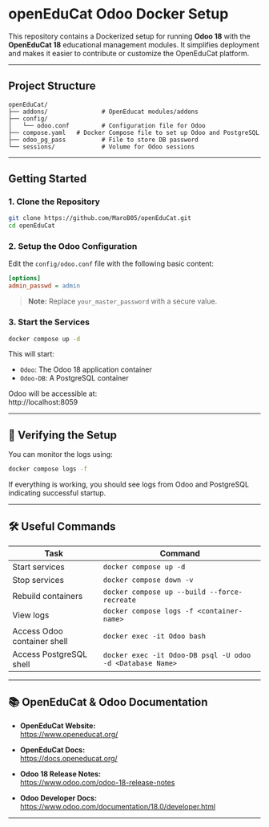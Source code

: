 # openEduCat Odoo Docker Setup

This repository contains a Dockerized setup for running **Odoo 18** with the **OpenEduCat 18** educational management modules. It simplifies deployment and makes it easier to contribute or customize the OpenEduCat platform.

---

## Project Structure

```
openEduCat/
├── addons/               # OpenEducat modules/addons
├── config/
│   └── odoo.conf         # Configuration file for Odoo
├── compose.yaml   # Docker Compose file to set up Odoo and PostgreSQL
├── odoo_pg_pass          # File to store DB password
└── sessions/             # Volume for Odoo sessions
```

---

## Getting Started

### 1. Clone the Repository

```bash
git clone https://github.com/MaroB05/openEduCat.git
cd openEduCat
```

### 2. Setup the Odoo Configuration

Edit the `config/odoo.conf` file with the following basic content:

```ini
[options]
admin_passwd = admin
```

> **Note:** Replace `your_master_password` with a secure value.

### 3. Start the Services

```bash
docker compose up -d
```

This will start:

- `Odoo`: The Odoo 18 application container
- `Odoo-DB`: A PostgreSQL container

Odoo will be accessible at:  
 http://localhost:8059

---

## 🧪 Verifying the Setup

You can monitor the logs using:

```bash
docker compose logs -f
```

If everything is working, you should see logs from Odoo and PostgreSQL indicating successful startup.

---

## 🛠️ Useful Commands

| Task                          | Command                                     |
|-------------------------------|---------------------------------------------|
| Start services                | `docker compose up -d`                      |
| Stop services                 | `docker compose down -v`                       |
| Rebuild containers            | `docker compose up --build --force-recreate`|
| View logs                     | `docker compose logs -f <container-name>`                    |
| Access Odoo container shell  | `docker exec -it Odoo bash`                 |
| Access PostgreSQL shell       | `docker exec -it Odoo-DB psql -U odoo -d <Database Name>`           |

---

## 📚 OpenEduCat & Odoo Documentation

- **OpenEduCat Website:**  
  https://www.openeducat.org/

- **OpenEduCat Docs:**  
  https://docs.openeducat.org/

- **Odoo 18 Release Notes:**  
  https://www.odoo.com/odoo-18-release-notes

- **Odoo Developer Docs:**  
  https://www.odoo.com/documentation/18.0/developer.html

---

